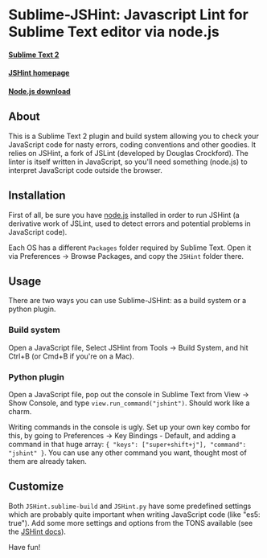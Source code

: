 # Sublime-JSHint: Javascript Lint for Sublime Text editor via node.js
#### [Sublime Text 2](http://www.sublimetext.com/2)
#### [JSHint homepage](http://jshint.com/)
#### [Node.js download](http://nodejs.org/#download)

## About
This is a Sublime Text 2 plugin and build system allowing you to check your JavaScript code for nasty errors, coding conventions and other goodies. It relies on JSHint, a fork of JSLint (developed by Douglas Crockford). The linter is itself written in JavaScript, so you'll need something (node.js) to interpret JavaScript code outside the browser.

## Installation
First of all, be sure you have [node.js](http://nodejs.org/#download) installed in order to run JSHint (a derivative work of JSLint, used to detect errors and potential problems in JavaScript code).

Each OS has a different `Packages` folder required by Sublime Text. Open it via Preferences -> Browse Packages, and copy the `JSHint` folder there.

## Usage
There are two ways you can use Sublime-JSHint: as a build system or a python plugin.

### Build system
Open a JavaScript file, Select JSHint from Tools -> Build System, and hit Ctrl+B (or Cmd+B if you're on a Mac).

### Python plugin
Open a JavaScript file, pop out the console in Sublime Text from View -> Show Console, and type `view.run_command("jshint")`. Should work like a charm.

Writing commands in the console is ugly. Set up your own key combo for this, by going to Preferences -> Key Bindings - Default, and adding a command in that huge array: `{ "keys": ["super+shift+j"], "command": "jshint" }`. You can use any other command you want, thought most of them are already taken.

## Customize
Both `JSHint.sublime-build` and `JSHint.py` have some predefined settings which are probably quite important when writing JavaScript code (like "es5: true"). Add some more settings and options from the TONS available (see the [JSHint docs](http://jshint.com/#docs)).

Have fun!